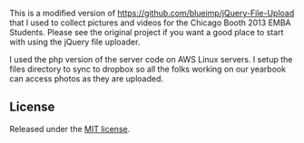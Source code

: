 This is a modified version of https://github.com/blueimp/jQuery-File-Upload that I used to collect pictures and videos for the Chicago Booth 2013 EMBA Students.  Please see the original project if you want a good place to start with using the jQuery file uploader.

I used the php version of the server code on AWS Linux servers.  I setup the files directory to sync to dropbox so all the folks working on our yearbook can access photos as they are uploaded.

## License
Released under the [MIT license](http://www.opensource.org/licenses/MIT).
